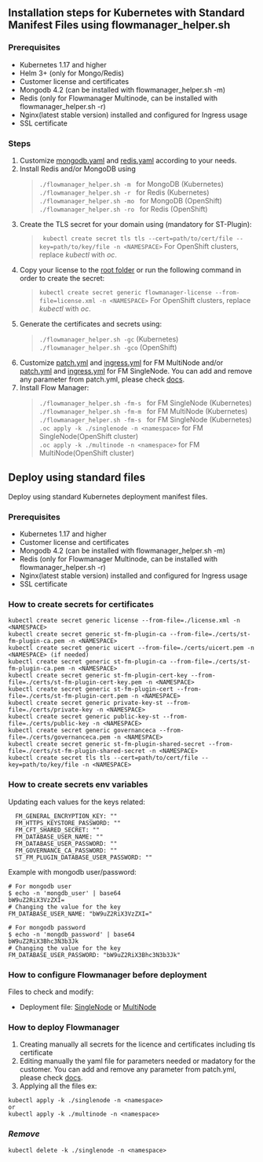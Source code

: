 ## Installation steps for Kubernetes with Standard Manifest Files using flowmanager_helper.sh

### Prerequisites  

* Kubernetes 1.17 and higher
* Helm 3+ (only for Mongo/Redis)
* Customer license and certificates
* Mongodb 4.2 (can be installed with flowmanager_helper.sh -m)
* Redis (only for Flowmanager Multinode, can be installed with flowmanager_helper.sh -r)
* Nginx(latest stable version) installed and configured for Ingress usage
* SSL certificate

### Steps  
1. Customize [mongodb.yaml](kubernetes/base/mongodb.yaml) and [redis.yaml](kubernetes/base/redis.yaml) according to your needs. 
2. Install Redis and/or MongoDB using
   >```./flowmanager_helper.sh -m ``` for MongoDB  (Kubernetes)  
   >```./flowmanager_helper.sh -r ``` for Redis    (Kubernetes)  
   >```./flowmanager_helper.sh -mo ``` for MongoDB  (OpenShift)  
   >```./flowmanager_helper.sh -ro ``` for Redis    (OpenShift)  
3. Create the TLS secret for your domain using (mandatory for ST-Plugin):
   >``` kubectl create secret tls tls --cert=path/to/cert/file --key=path/to/key/file -n <NAMESPACE>```
   For OpenShift clusters, replace _kubectl_ with _oc_.
4. Copy your license to the [root folder](./) or run the following command in order to create the secret:
   >```kubectl create secret generic flowmanager-license --from-file=license.xml -n <NAMESPACE>```
   For OpenShift clusters, replace _kubectl_ with _oc_.
5. Generate the certificates and secrets using:
   >```./flowmanager_helper.sh -gc``` (Kubernetes)
   >```./flowmanager_helper.sh -gco``` (OpenShift)
6. Customize [patch.yml](standard/multinode/patch.yml) and [ingress.yml](standard/multinode/ingress.yml) for FM MultiNode and/or [patch.yml](standard/singlenode/patch.yml) and [ingress.yml](standard/singlenode/ingress.yml) for FM SingleNode. You can add and remove any parameter from patch.yml, please check [docs](/docs/).
7. Install Flow Manager:
   >```./flowmanager_helper.sh -fm-s ``` for FM SingleNode  (Kubernetes)  
   >```./flowmanager_helper.sh -fm-m ``` for FM MultiNode   (Kubernetes)  
   >```./flowmanager_helper.sh -fm-s ``` for FM SingleNode  (Kubernetes)  
   >```.oc apply -k ./singlenode -n <namespace>``` for FM SingleNode(OpenShift cluster)  
   >```.oc apply -k ./multinode -n <namespace>```  for FM MultiNode(OpenShift cluster)  


## Deploy using standard files

Deploy using standard Kubernetes deployment manifest files.

### Prerequisites

* Kubernetes 1.17 and higher
* Customer license and certificates
* Mongodb 4.2 (can be installed with flowmanager_helper.sh -m)
* Redis (only for Flowmanager Multinode, can be installed with flowmanager_helper.sh -r)
* Nginx(latest stable version) installed and configured for Ingress usage
* SSL certificate

### How to create secrets for certificates


```shell
kubectl create secret generic license --from-file=./license.xml -n <NAMESPACE>
kubectl create secret generic st-fm-plugin-ca --from-file=./certs/st-fm-plugin-ca.pem -n <NAMESPACE>
kubectl create secret generic uicert --from-file=./certs/uicert.pem -n <NAMESPACE> (if needed)
kubectl create secret generic st-fm-plugin-ca --from-file=./certs/st-fm-plugin-ca.pem -n <NAMESPACE>
kubectl create secret generic st-fm-plugin-cert-key --from-file=./certs/st-fm-plugin-cert-key.pem -n <NAMESPACE>
kubectl create secret generic st-fm-plugin-cert --from-file=./certs/st-fm-plugin-cert.pem -n <NAMESPACE>
kubectl create secret generic private-key-st --from-file=./certs/private-key -n <NAMESPACE>
kubectl create secret generic public-key-st --from-file=./certs/public-key -n <NAMESPACE>
kubectl create secret generic governanceca --from-file=./certs/governanceca.pem -n <NAMESPACE>
kubectl create secret generic st-fm-plugin-shared-secret --from-file=./certs/st-fm-plugin-shared-secret -n <NAMESPACE>
kubectl create secret tls tls --cert=path/to/cert/file --key=path/to/key/file -n <NAMESPACE>
```

### How to create secrets env variables


Updating each values for the keys related:

```shell
  FM_GENERAL_ENCRYPTION_KEY: ""
  FM_HTTPS_KEYSTORE_PASSWORD: ""
  FM_CFT_SHARED_SECRET: ""
  FM_DATABASE_USER_NAME: ""
  FM_DATABASE_USER_PASSWORD: ""
  FM_GOVERNANCE_CA_PASSWORD: ""
  ST_FM_PLUGIN_DATABASE_USER_PASSWORD: "" 
```

Example with mongodb user/password:

```shell
# For mongodb user
$ echo -n 'mongdb_user' | base64
bW9uZ2RiX3VzZXI=
# Changing the value for the key
FM_DATABASE_USER_NAME: "bW9uZ2RiX3VzZXI="

# For mongodb password
$ echo -n 'mongdb_password' | base64
bW9uZ2RiX3Bhc3N3b3Jk
# Changing the value for the key
FM_DATABASE_USER_PASSWORD: "bW9uZ2RiX3Bhc3N3b3Jk"
```

### How to configure Flowmanager before deployment

Files to check and modify:

* Deployment file: [SingleNode](singlenode/patch.yml) or [MultiNode](multinode/patch.yml)

### How to deploy Flowmanager


1. Creating manually all secrets for the licence and certificates including tls certificate
2. Editing manually the yaml file for parameters needed or madatory for the customer. You can add and remove any parameter from patch.yml, please check [docs](/docs/).
3. Applying all the files
ex:

```shell
kubectl apply -k ./singlenode -n <namespace>
or
kubectl apply -k ./multinode -n <namespace>
```

### ***Remove***

```shell
kubectl delete -k ./singlenode -n <namespace>
```
